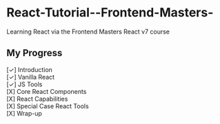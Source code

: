 # React-Tutorial--Frontend-Masters-

Learning React via the Frontend Masters React v7 course

## My Progress ##
[✓] Introduction <br/>
[✓] Vanilla React <br/>
[✓] JS Tools <br/>
[X] Core React Components <br/>
[X] React Capabilities <br/>
[X] Special Case React Tools <br/>
[X] Wrap-up <br/>
